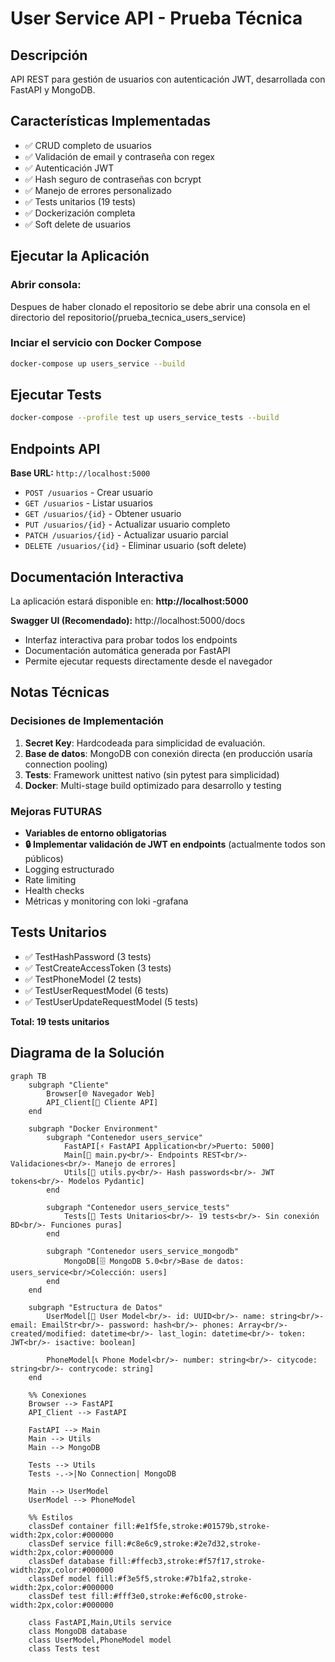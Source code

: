 # User Service API - Prueba Técnica

## Descripción
API REST para gestión de usuarios con autenticación JWT, desarrollada con FastAPI y MongoDB.

## Características Implementadas
- ✅ CRUD completo de usuarios
- ✅ Validación de email y contraseña con regex
- ✅ Autenticación JWT
- ✅ Hash seguro de contraseñas con bcrypt
- ✅ Manejo de errores personalizado
- ✅ Tests unitarios (19 tests)
- ✅ Dockerización completa
- ✅ Soft delete de usuarios

## Ejecutar la Aplicación

### Abrir consola:

Despues de haber clonado el repositorio se debe abrir una consola en el directorio del repositorio(/prueba_tecnica_users_service)

### Inciar el servicio con Docker Compose
```bash
docker-compose up users_service --build
```

## Ejecutar Tests
```bash
docker-compose --profile test up users_service_tests --build
```

## Endpoints API

**Base URL:** `http://localhost:5000`

- `POST /usuarios` - Crear usuario
- `GET /usuarios` - Listar usuarios  
- `GET /usuarios/{id}` - Obtener usuario
- `PUT /usuarios/{id}` - Actualizar usuario completo
- `PATCH /usuarios/{id}` - Actualizar usuario parcial
- `DELETE /usuarios/{id}` - Eliminar usuario (soft delete)

## Documentación Interactiva

La aplicación estará disponible en: **http://localhost:5000**

**Swagger UI (Recomendado):** http://localhost:5000/docs
- Interfaz interactiva para probar todos los endpoints
- Documentación automática generada por FastAPI
- Permite ejecutar requests directamente desde el navegador

## Notas Técnicas

### Decisiones de Implementación
1. **Secret Key**: Hardcodeada para simplicidad de evaluación.
2. **Base de datos**: MongoDB con conexión directa (en producción usaría connection pooling)
3. **Tests**: Framework unittest nativo (sin pytest para simplicidad)
4. **Docker**: Multi-stage build optimizado para desarrollo y testing

### Mejoras FUTURAS
- **Variables de entorno obligatorias**
- **🔒 Implementar validación de JWT en endpoints** (actualmente todos son públicos)
- Logging estructurado
- Rate limiting
- Health checks
- Métricas y monitoring con loki -grafana

## Tests Unitarios

- ✅ TestHashPassword (3 tests)
- ✅ TestCreateAccessToken (3 tests)  
- ✅ TestPhoneModel (2 tests)
- ✅ TestUserRequestModel (6 tests)
- ✅ TestUserUpdateRequestModel (5 tests)

**Total: 19 tests unitarios**
## Diagrama de la Solución

```mermaid
graph TB
    subgraph "Cliente"
        Browser[🌐 Navegador Web]
        API_Client[📱 Cliente API]
    end

    subgraph "Docker Environment"
        subgraph "Contenedor users_service"
            FastAPI[⚡ FastAPI Application<br/>Puerto: 5000]
            Main[📄 main.py<br/>- Endpoints REST<br/>- Validaciones<br/>- Manejo de errores]
            Utils[🔧 utils.py<br/>- Hash passwords<br/>- JWT tokens<br/>- Modelos Pydantic]
        end
        
        subgraph "Contenedor users_service_tests"
            Tests[🧪 Tests Unitarios<br/>- 19 tests<br/>- Sin conexión BD<br/>- Funciones puras]
        end
        
        subgraph "Contenedor users_service_mongodb"
            MongoDB[🗄️ MongoDB 5.0<br/>Base de datos: users_service<br/>Colección: users]
        end
    end

    subgraph "Estructura de Datos"
        UserModel[👤 User Model<br/>- id: UUID<br/>- name: string<br/>- email: EmailStr<br/>- password: hash<br/>- phones: Array<br/>- created/modified: datetime<br/>- last_login: datetime<br/>- token: JWT<br/>- isactive: boolean]
        
        PhoneModel[📞 Phone Model<br/>- number: string<br/>- citycode: string<br/>- contrycode: string]
    end

    %% Conexiones
    Browser --> FastAPI
    API_Client --> FastAPI
    
    FastAPI --> Main
    Main --> Utils
    Main --> MongoDB
    
    Tests --> Utils
    Tests -.->|No Connection| MongoDB
    
    Main --> UserModel
    UserModel --> PhoneModel
    
    %% Estilos
    classDef container fill:#e1f5fe,stroke:#01579b,stroke-width:2px,color:#000000
    classDef service fill:#c8e6c9,stroke:#2e7d32,stroke-width:2px,color:#000000
    classDef database fill:#ffecb3,stroke:#f57f17,stroke-width:2px,color:#000000
    classDef model fill:#f3e5f5,stroke:#7b1fa2,stroke-width:2px,color:#000000
    classDef test fill:#fff3e0,stroke:#ef6c00,stroke-width:2px,color:#000000
    
    class FastAPI,Main,Utils service
    class MongoDB database
    class UserModel,PhoneModel model
    class Tests test
```